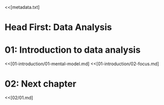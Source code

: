 <<[metadata.txt]

# Head First: Data Analysis

# 01: Introduction to data analysis
<<[01-introduction/01-mental-model.md]
<<[01-introduction/02-focus.md]


# 02: Next chapter
<<[02/01.md]

